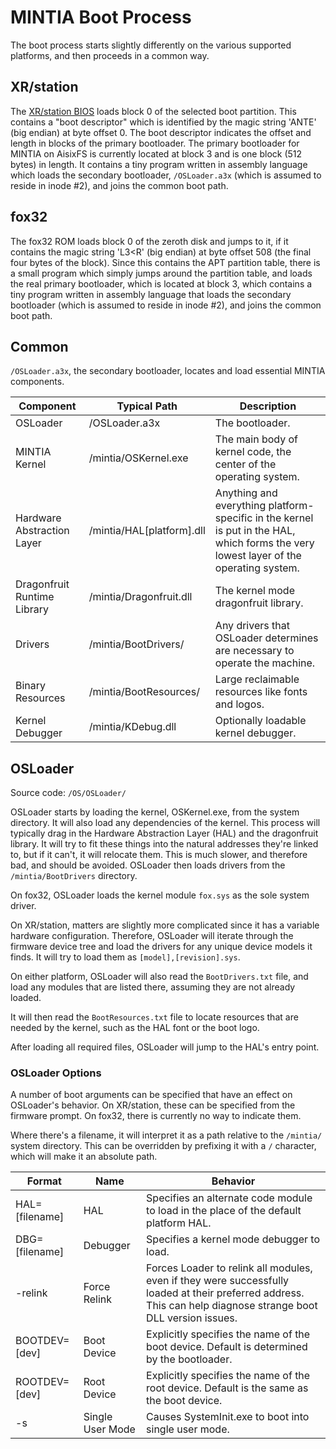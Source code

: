 # MINTIA Boot Process

The boot process starts slightly differently on the various supported platforms, and then proceeds in a common way.

## XR/station

The [XR/station BIOS](https://github.com/xrarch/a3x) loads block 0 of the selected boot partition.
This contains a "boot descriptor" which is identified by the magic string 'ANTE' (big endian) at byte offset 0.
The boot descriptor indicates the offset and length in blocks of the primary bootloader.
The primary bootloader for MINTIA on AisixFS is currently located at block 3 and is one block (512 bytes) in length.
It contains a tiny program written in assembly language which loads the secondary bootloader, `/OSLoader.a3x`
(which is assumed to reside in inode #2), and joins the common boot path.

## fox32

The fox32 ROM loads block 0 of the zeroth disk and jumps to it, if it contains the magic string 'L3\<R' (big endian)
at byte offset 508 (the final four bytes of the block). Since this contains the APT partition table,
there is a small program which simply jumps around the partition table, and loads the real primary bootloader,
which is located at block 3, which contains a tiny program written in assembly language that loads the secondary
bootloader (which is assumed to reside in inode #2), and joins the common boot path.

## Common

`/OSLoader.a3x`, the secondary bootloader, locates and load essential MINTIA components.

| Component                   | Typical Path                   | Description                                                                                                                            |
|-----------------------------|--------------------------------|----------------------------------------------------------------------------------------------------------------------------------------|
| OSLoader                    | /OSLoader.a3x | The bootloader.                                                                      |
| MINTIA Kernel               | /mintia/OSKernel.exe | The main body of kernel code, the center of the operating system.                                                                      |
| Hardware Abstraction Layer  | /mintia/HAL[platform].dll  | Anything and everything platform-specific in the kernel is put in the HAL, which forms the very lowest layer of the operating system.  |
| Dragonfruit Runtime Library | /mintia/Dragonfruit.dll     | The kernel mode dragonfruit library.                                                                    |
| Drivers                     | /mintia/BootDrivers/        | Any drivers that OSLoader determines are necessary to operate the machine.                                                               |
| Binary Resources            | /mintia/BootResources/      | Large reclaimable resources like fonts and logos.                                                                                      |
| Kernel Debugger             | /mintia/KDebug.dll          | Optionally loadable kernel debugger.                                                                                                   |

## OSLoader
Source code: `/OS/OSLoader/`

OSLoader starts by loading the kernel, OSKernel.exe, from the system directory. It will also load any dependencies of the kernel. This process will typically drag in the Hardware Abstraction Layer (HAL) and the dragonfruit library. It will try to fit these things into the natural addresses they're linked to, but if it can't, it will relocate them. This is much slower, and therefore bad, and should be avoided. OSLoader then loads drivers from the `/mintia/BootDrivers` directory.

On fox32, OSLoader loads the kernel module `fox.sys` as the sole system driver.

On XR/station, matters are slightly more complicated since it has a variable hardware configuration. Therefore, OSLoader will iterate through the firmware device tree and load the drivers for any unique device models it finds. It will try to load them as `[model],[revision].sys`.

On either platform, OSLoader will also read the `BootDrivers.txt` file, and load any modules that are listed there, assuming they are not already loaded.

It will then read the `BootResources.txt` file to locate resources that are needed by the kernel, such as the HAL font or the boot logo.

After loading all required files, OSLoader will jump to the HAL's entry point.

### OSLoader Options

A number of boot arguments can be specified that have an effect on OSLoader's behavior. On XR/station, these can be specified from the firmware prompt. On fox32, there is currently no way to indicate them.

Where there's a filename, it will interpret it as a path relative to the `/mintia/` system directory. This can be overridden by prefixing it with a `/` character, which will make it an absolute path.

| Format         | Name         | Behavior                                                                                                                                                       |
|----------------|--------------|----------------------------------------------------------------------------------------------------------------------------------------------------------------|
| HAL=[filename] | HAL          | Specifies an alternate code module to load in the place of the default platform HAL. |
| DBG=[filename] | Debugger     | Specifies a kernel mode debugger to load. |
| -relink        | Force Relink | Forces Loader to relink all modules, even if they were successfully loaded at their preferred address. This can help diagnose strange boot DLL version issues. |
| BOOTDEV=[dev]  | Boot Device  | Explicitly specifies the name of the boot device. Default is determined by the bootloader. |
| ROOTDEV=[dev]  | Root Device  | Explicitly specifies the name of the root device. Default is the same as the boot device. |
| -s             | Single User Mode | Causes SystemInit.exe to boot into single user mode. |
